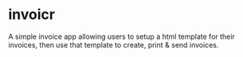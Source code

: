 invoicr
=======

A simple invoice app allowing users to setup a html template for their invoices, then use that template to create, print &amp; send invoices. 
